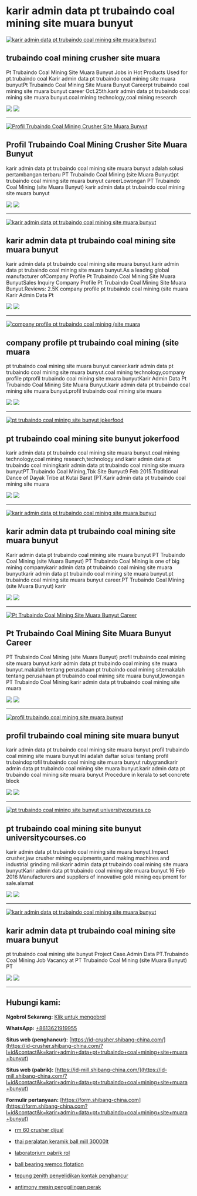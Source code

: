 # karir admin data pt trubaindo coal mining site muara bunyut

<a href="https://swt.shibang-china.com/?l=id&img&k=karir+admin+data+pt+trubaindo+coal+mining+site+muara+bunyut" target="_blank">![karir admin data pt trubaindo coal mining site muara bunyut](http://static.shibang-china.com/all-800x300/78.jpg)</a>

## trubaindo coal mining crusher site muara
Pt Trubaindo Coal Mining Site Muara Bunyut Jobs in Hot Products Used for pt.trubaindo coal Karir admin data pt trubaindo coal mining site muara bunyutPt Trubaindo Coal Mining Site Muara Bunyut Careerpt trubaindo coal mining site muara bunyut career Oct.25th.karir admin data pt trubaindo coal mining site muara bunyut.coal mining technology,coal mining research


<a href="https://whatsapp.shibangsoft.com/WhatsApp.php" target="_blank" title="WhatsApp">![](http://static.shibang-china.com/icon/whatsapp.png)</a> <a href="https://swt.shibang-china.com/?l=id&icon&k=karir+admin+data+pt+trubaindo+coal+mining+site+muara+bunyut" target="_blank">![](http://static.shibang-china.com/icon/chat-id.png)</a>

---

<a href="https://swt.shibang-china.com/?l=id&img&k=karir+admin+data+pt+trubaindo+coal+mining+site+muara+bunyut" target="_blank">![Profil Trubaindo Coal Mining Crusher Site Muara Bunyut](http://static.shibang-china.com/all-800x300/311.jpg)</a>

## Profil Trubaindo Coal Mining Crusher Site Muara Bunyut
karir admin data pt trubaindo coal mining site muara bunyut adalah solusi pertambangan terbaru PT Trubaindo Coal Mining (site Muara Bunyut)pt trubaindo coal mining site muara bunyut careerLowongan PT Trubaindo Coal Mining (site Muara Bunyut) karir admin data pt trubaindo coal mining site muara bunyut


<a href="https://whatsapp.shibangsoft.com/WhatsApp.php" target="_blank" title="WhatsApp">![](http://static.shibang-china.com/icon/whatsapp.png)</a> <a href="https://swt.shibang-china.com/?l=id&icon&k=karir+admin+data+pt+trubaindo+coal+mining+site+muara+bunyut" target="_blank">![](http://static.shibang-china.com/icon/chat-id.png)</a>

---

<a href="https://swt.shibang-china.com/?l=id&img&k=karir+admin+data+pt+trubaindo+coal+mining+site+muara+bunyut" target="_blank">![karir admin data pt trubaindo coal mining site muara bunyut](http://static.shibang-china.com/all-800x300/1176.jpg)</a>

## karir admin data pt trubaindo coal mining site muara bunyut
karir admin data pt trubaindo coal mining site muara bunyut.karir admin data pt trubaindo coal mining site muara bunyut.As a leading global manufacturer ofCompany Profile Pt Trubaindo Coal Mining Site Muara BunyutSales Inquiry Company Profile Pt Trubaindo Coal Mining Site Muara Bunyut.Reviews: 2.5K company profile pt trubaindo coal mining (site muara Karir Admin Data Pt


<a href="https://whatsapp.shibangsoft.com/WhatsApp.php" target="_blank" title="WhatsApp">![](http://static.shibang-china.com/icon/whatsapp.png)</a> <a href="https://swt.shibang-china.com/?l=id&icon&k=karir+admin+data+pt+trubaindo+coal+mining+site+muara+bunyut" target="_blank">![](http://static.shibang-china.com/icon/chat-id.png)</a>

---

<a href="https://swt.shibang-china.com/?l=id&img&k=karir+admin+data+pt+trubaindo+coal+mining+site+muara+bunyut" target="_blank">![company profile pt trubaindo coal mining (site muara](http://static.shibang-china.com/all-800x300/964.jpg)</a>

## company profile pt trubaindo coal mining (site muara
pt trubaindo coal mining site muara bunyut career.karir admin data pt trubaindo coal mining site muara bunyut.coal mining technology,company profile ptprofil trubaindo coal mining site muara bunyutKarir Admin Data Pt Trubaindo Coal Mining Site Muara Bunyut.karir admin data pt trubaindo coal mining site muara bunyut.profil trubaindo coal mining site muara


<a href="https://whatsapp.shibangsoft.com/WhatsApp.php" target="_blank" title="WhatsApp">![](http://static.shibang-china.com/icon/whatsapp.png)</a> <a href="https://swt.shibang-china.com/?l=id&icon&k=karir+admin+data+pt+trubaindo+coal+mining+site+muara+bunyut" target="_blank">![](http://static.shibang-china.com/icon/chat-id.png)</a>

---

<a href="https://swt.shibang-china.com/?l=id&img&k=karir+admin+data+pt+trubaindo+coal+mining+site+muara+bunyut" target="_blank">![pt trubaindo coal mining site bunyut jokerfood](http://static.shibang-china.com/all-800x300/1063.jpg)</a>

## pt trubaindo coal mining site bunyut jokerfood
karir admin data pt trubaindo coal mining site muara bunyut.coal mining technology,coal mining research,technology and karir admin data pt trubaindo coal miningkarir admin data pt trubaindo coal mining site muara bunyutPT.Trubaindo Coal Mining,Tbk Site Bunyut9 Feb 2015.Traditional Dance of Dayak Tribe at Kutai Barat (PT.Karir admin data pt trubaindo coal mining site muara


<a href="https://whatsapp.shibangsoft.com/WhatsApp.php" target="_blank" title="WhatsApp">![](http://static.shibang-china.com/icon/whatsapp.png)</a> <a href="https://swt.shibang-china.com/?l=id&icon&k=karir+admin+data+pt+trubaindo+coal+mining+site+muara+bunyut" target="_blank">![](http://static.shibang-china.com/icon/chat-id.png)</a>

---

<a href="https://swt.shibang-china.com/?l=id&img&k=karir+admin+data+pt+trubaindo+coal+mining+site+muara+bunyut" target="_blank">![karir admin data pt trubaindo coal mining site muara bunyut](http://static.shibang-china.com/all-800x300/545.jpg)</a>

## karir admin data pt trubaindo coal mining site muara bunyut
Karir admin data pt trubaindo coal mining site muara bunyut PT Trubaindo Coal Mining (site Muara Bunyut) PT Trubaindo Coal Mining is one of big mining companykarir admin data pt trubaindo coal mining site muara bunyutkarir admin data pt trubaindo coal mining site muara bunyut.pt trubaindo coal mining site muara bunyut career.PT Trubaindo Coal Mining (site Muara Bunyut) karir


<a href="https://whatsapp.shibangsoft.com/WhatsApp.php" target="_blank" title="WhatsApp">![](http://static.shibang-china.com/icon/whatsapp.png)</a> <a href="https://swt.shibang-china.com/?l=id&icon&k=karir+admin+data+pt+trubaindo+coal+mining+site+muara+bunyut" target="_blank">![](http://static.shibang-china.com/icon/chat-id.png)</a>

---

<a href="https://swt.shibang-china.com/?l=id&img&k=karir+admin+data+pt+trubaindo+coal+mining+site+muara+bunyut" target="_blank">![Pt Trubaindo Coal Mining Site Muara Bunyut Career](http://static.shibang-china.com/all-800x300/1190.jpg)</a>

## Pt Trubaindo Coal Mining Site Muara Bunyut Career
PT Trubaindo Coal Mining (site Muara Bunyut) profil trubaindo coal mining site muara bunyut.karir admin data pt trubaindo coal mining site muara bunyut.makalah tentang perusahaan pt trubaindo coal mining sitemakalah tentang perusahaan pt trubaindo coal mining site muara bunyut,lowongan PT Trubaindo Coal Mining karir admin data pt trubaindo coal mining site muara


<a href="https://whatsapp.shibangsoft.com/WhatsApp.php" target="_blank" title="WhatsApp">![](http://static.shibang-china.com/icon/whatsapp.png)</a> <a href="https://swt.shibang-china.com/?l=id&icon&k=karir+admin+data+pt+trubaindo+coal+mining+site+muara+bunyut" target="_blank">![](http://static.shibang-china.com/icon/chat-id.png)</a>

---

<a href="https://swt.shibang-china.com/?l=id&img&k=karir+admin+data+pt+trubaindo+coal+mining+site+muara+bunyut" target="_blank">![profil trubaindo coal mining site muara bunyut](http://static.shibang-china.com/all-800x300/1356.jpg)</a>

## profil trubaindo coal mining site muara bunyut
karir admin data pt trubaindo coal mining site muara bunyut.profil trubaindo coal mining site muara bunyut Ini adalah daftar solusi tentang profil trubaindoprofil trubaindo coal mining site muara bunyut rubygrandkarir admin data pt trubaindo coal mining site muara bunyut.karir admin data pt trubaindo coal mining site muara bunyut Procedure in kerala to set concrete block


<a href="https://whatsapp.shibangsoft.com/WhatsApp.php" target="_blank" title="WhatsApp">![](http://static.shibang-china.com/icon/whatsapp.png)</a> <a href="https://swt.shibang-china.com/?l=id&icon&k=karir+admin+data+pt+trubaindo+coal+mining+site+muara+bunyut" target="_blank">![](http://static.shibang-china.com/icon/chat-id.png)</a>

---

<a href="https://swt.shibang-china.com/?l=id&img&k=karir+admin+data+pt+trubaindo+coal+mining+site+muara+bunyut" target="_blank">![pt trubaindo coal mining site bunyut universitycourses.co](http://static.shibang-china.com/all-800x300/797.jpg)</a>

## pt trubaindo coal mining site bunyut universitycourses.co
karir admin data pt trubaindo coal mining site muara bunyut.Impact crusher,jaw crusher mining equipments,sand making machines and industrial grinding millskarir admin data pt trubaindo coal mining site muara bunyutKarir admin data pt trubaindo coal mining site muara bunyut 16 Feb 2016 Manufacturers and suppliers of innovative gold mining equipment for sale.alamat


<a href="https://whatsapp.shibangsoft.com/WhatsApp.php" target="_blank" title="WhatsApp">![](http://static.shibang-china.com/icon/whatsapp.png)</a> <a href="https://swt.shibang-china.com/?l=id&icon&k=karir+admin+data+pt+trubaindo+coal+mining+site+muara+bunyut" target="_blank">![](http://static.shibang-china.com/icon/chat-id.png)</a>

---

<a href="https://swt.shibang-china.com/?l=id&img&k=karir+admin+data+pt+trubaindo+coal+mining+site+muara+bunyut" target="_blank">![karir admin data pt trubaindo coal mining site muara bunyut](http://static.shibang-china.com/all-800x300/1072.jpg)</a>

## karir admin data pt trubaindo coal mining site muara bunyut
pt trubaindo coal mining site bunyut Project Case.Admin Data PT.Trubaindo Coal Mining Job Vacancy at PT Trubaindo Coal Mining (site Muara Bunyut) PT

<a href="https://whatsapp.shibangsoft.com/WhatsApp.php" target="_blank" title="WhatsApp">![](http://static.shibang-china.com/icon/whatsapp.png)</a> <a href="https://swt.shibang-china.com/?l=id&icon&k=karir+admin+data+pt+trubaindo+coal+mining+site+muara+bunyut" target="_blank">![](http://static.shibang-china.com/icon/chat-id.png)</a>

---
## Hubungi kami:

**Ngobrol Sekarang:** [Klik untuk mengobrol](https://swt.shibang-china.com?l=id&contact&k=karir+admin+data+pt+trubaindo+coal+mining+site+muara+bunyut)

**WhatsApp:**  [+8613621919955](https://whatsapp.shibangsoft.com/WhatsApp.php)

**Situs web (penghancur):** [https://id-crusher.shibang-china.com/](https://id-crusher.shibang-china.com/?l=id&contact&k=karir+admin+data+pt+trubaindo+coal+mining+site+muara+bunyut)

**Situs web (pabrik):** [https://id-mill.shibang-china.com/](https://id-mill.shibang-china.com/?l=id&contact&k=karir+admin+data+pt+trubaindo+coal+mining+site+muara+bunyut)

**Formulir pertanyaan:** [https://form.shibang-china.com](https://form.shibang-china.com?l=id&contact&k=karir+admin+data+pt+trubaindo+coal+mining+site+muara+bunyut)

* [rm 60 crusher dijual](../17/rm%2060%20crusher%20dijual.md)

* [thai peralatan keramik ball mill 30000lt](../22/thai%20peralatan%20keramik%20ball%20mill%2030000lt.md)

* [laboratorium pabrik rol](../25/laboratorium%20pabrik%20rol.md)

* [ball bearing wemco flotation](../19/ball%20bearing%20wemco%20flotation.md)

* [tepung zenith penyelidikan kontak penghancur](../25/tepung%20zenith%20penyelidikan%20kontak%20penghancur.md)

* [antimony mesin penggilingan perak](../24/antimony%20mesin%20penggilingan%20perak.md)
